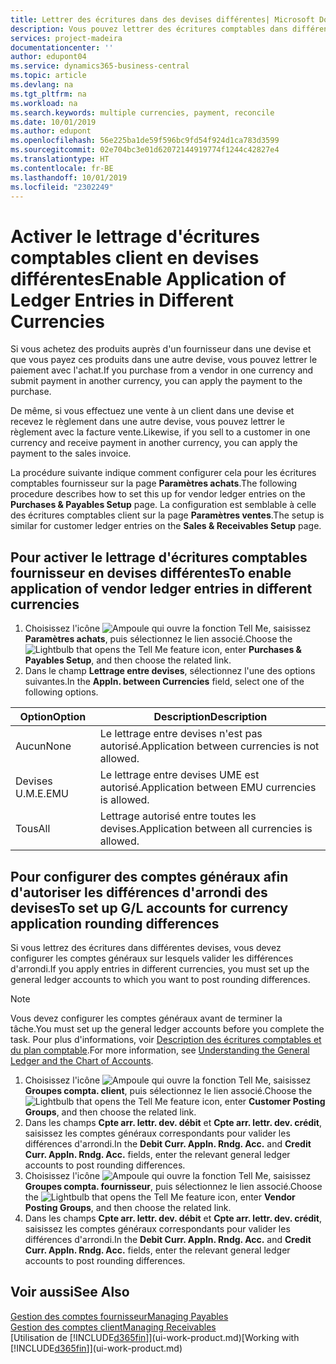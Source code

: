 ```yaml
---
title: Lettrer des écritures dans des devises différentes| Microsoft Docs
description: Vous pouvez lettrer des écritures comptables dans différentes devises si vous effectuez une vente à un client dans une devise et recevez le règlement dans une autre devise.
services: project-madeira
documentationcenter: ''
author: edupont04
ms.service: dynamics365-business-central
ms.topic: article
ms.devlang: na
ms.tgt_pltfrm: na
ms.workload: na
ms.search.keywords: multiple currencies, payment, reconcile
ms.date: 10/01/2019
ms.author: edupont
ms.openlocfilehash: 56e225ba1de59f596bc9fd54f924d1ca783d3599
ms.sourcegitcommit: 02e704bc3e01d62072144919774f1244c42827e4
ms.translationtype: HT
ms.contentlocale: fr-BE
ms.lasthandoff: 10/01/2019
ms.locfileid: "2302249"
---
```

# <a name="enable-application-of-ledger-entries-in-different-currencies"></a><span data-ttu-id="1d251-103">Activer le lettrage d'écritures comptables client en devises différentes</span><span class="sxs-lookup"><span data-stu-id="1d251-103">Enable Application of Ledger Entries in Different Currencies</span></span>
<span data-ttu-id="1d251-104">Si vous achetez des produits auprès d'un fournisseur dans une devise et que vous payez ces produits dans une autre devise, vous pouvez lettrer le paiement avec l'achat.</span><span class="sxs-lookup"><span data-stu-id="1d251-104">If you purchase from a vendor in one currency and submit payment in another currency, you can apply the payment to the purchase.</span></span>

<span data-ttu-id="1d251-105">De même, si vous effectuez une vente à un client dans une devise et recevez le règlement dans une autre devise, vous pouvez lettrer le règlement avec la facture vente.</span><span class="sxs-lookup"><span data-stu-id="1d251-105">Likewise, if you sell to a customer in one currency and receive payment in another currency, you can apply the payment to the sales invoice.</span></span>

<span data-ttu-id="1d251-106">La procédure suivante indique comment configurer cela pour les écritures comptables fournisseur sur la page **Paramètres achats**.</span><span class="sxs-lookup"><span data-stu-id="1d251-106">The following procedure describes how to set this up for vendor ledger entries on the **Purchases & Payables Setup** page.</span></span> <span data-ttu-id="1d251-107">La configuration est semblable à celle des écritures comptables client sur la page **Paramètres ventes**.</span><span class="sxs-lookup"><span data-stu-id="1d251-107">The setup is similar for customer ledger entries on the **Sales & Receivables Setup** page.</span></span>

## <a name="to-enable-application-of-vendor-ledger-entries-in-different-currencies"></a><span data-ttu-id="1d251-108">Pour activer le lettrage d'écritures comptables fournisseur en devises différentes</span><span class="sxs-lookup"><span data-stu-id="1d251-108">To enable application of vendor ledger entries in different currencies</span></span>
1. <span data-ttu-id="1d251-109">Choisissez l'icône ![Ampoule qui ouvre la fonction Tell Me](media/ui-search/search_small.png "Dites-moi ce que vous voulez faire"), saisissez **Paramètres achats**, puis sélectionnez le lien associé.</span><span class="sxs-lookup"><span data-stu-id="1d251-109">Choose the ![Lightbulb that opens the Tell Me feature](media/ui-search/search_small.png "Tell me what you want to do") icon, enter **Purchases & Payables Setup**, and then choose the related link.</span></span>
2. <span data-ttu-id="1d251-110">Dans le champ **Lettrage entre devises**, sélectionnez l'une des options suivantes.</span><span class="sxs-lookup"><span data-stu-id="1d251-110">In the **Appln. between Currencies** field, select one of the following options.</span></span>

| <span data-ttu-id="1d251-111">Option</span><span class="sxs-lookup"><span data-stu-id="1d251-111">Option</span></span> | <span data-ttu-id="1d251-112">Description</span><span class="sxs-lookup"><span data-stu-id="1d251-112">Description</span></span> |
| --- | --- |
| <span data-ttu-id="1d251-113">Aucun</span><span class="sxs-lookup"><span data-stu-id="1d251-113">None</span></span> |<span data-ttu-id="1d251-114">Le lettrage entre devises n'est pas autorisé.</span><span class="sxs-lookup"><span data-stu-id="1d251-114">Application between currencies is not allowed.</span></span> |
| <span data-ttu-id="1d251-115">Devises U.M.E.</span><span class="sxs-lookup"><span data-stu-id="1d251-115">EMU</span></span> |<span data-ttu-id="1d251-116">Le lettrage entre devises UME est autorisé.</span><span class="sxs-lookup"><span data-stu-id="1d251-116">Application between EMU currencies is allowed.</span></span> |
| <span data-ttu-id="1d251-117">Tous</span><span class="sxs-lookup"><span data-stu-id="1d251-117">All</span></span> |<span data-ttu-id="1d251-118">Lettrage autorisé entre toutes les devises.</span><span class="sxs-lookup"><span data-stu-id="1d251-118">Application between all currencies is allowed.</span></span> |

## <a name="to-set-up-gl-accounts-for-currency-application-rounding-differences"></a><span data-ttu-id="1d251-119">Pour configurer des comptes généraux afin d'autoriser les différences d'arrondi des devises</span><span class="sxs-lookup"><span data-stu-id="1d251-119">To set up G/L accounts for currency application rounding differences</span></span>  
<span data-ttu-id="1d251-120">Si vous lettrez des écritures dans différentes devises, vous devez configurer les comptes généraux sur lesquels valider les différences d'arrondi.</span><span class="sxs-lookup"><span data-stu-id="1d251-120">If you apply entries in different currencies, you must set up the general ledger accounts to which you want to post rounding differences.</span></span>  

> [!NOTE]  
>  <span data-ttu-id="1d251-121">Vous devez configurer les comptes généraux avant de terminer la tâche.</span><span class="sxs-lookup"><span data-stu-id="1d251-121">You must set up the general ledger accounts before you complete the task.</span></span> <span data-ttu-id="1d251-122">Pour plus d'informations, voir [Description des écritures comptables et du plan comptable](finance-general-ledger.md).</span><span class="sxs-lookup"><span data-stu-id="1d251-122">For more information, see [Understanding the General Ledger and the Chart of Accounts](finance-general-ledger.md).</span></span>

1. <span data-ttu-id="1d251-123">Choisissez l'icône ![Ampoule qui ouvre la fonction Tell Me](media/ui-search/search_small.png "Dites-moi ce que vous voulez faire"), saisissez **Groupes compta. client**, puis sélectionnez le lien associé.</span><span class="sxs-lookup"><span data-stu-id="1d251-123">Choose the ![Lightbulb that opens the Tell Me feature](media/ui-search/search_small.png "Tell me what you want to do") icon, enter **Customer Posting Groups**, and then choose the related link.</span></span>  
2. <span data-ttu-id="1d251-124">Dans les champs **Cpte arr. lettr. dev. débit** et **Cpte arr. lettr. dev. crédit**, saisissez les comptes généraux correspondants pour valider les différences d'arrondi.</span><span class="sxs-lookup"><span data-stu-id="1d251-124">In the **Debit Curr. Appln. Rndg. Acc.** and **Credit Curr. Appln. Rndg. Acc.** fields, enter the relevant general ledger accounts to post rounding differences.</span></span>  
3. <span data-ttu-id="1d251-125">Choisissez l'icône ![Ampoule qui ouvre la fonction Tell Me](media/ui-search/search_small.png "Dites-moi ce que vous voulez faire"), saisissez **Groupes compta. fournisseur**, puis sélectionnez le lien associé.</span><span class="sxs-lookup"><span data-stu-id="1d251-125">Choose the ![Lightbulb that opens the Tell Me feature](media/ui-search/search_small.png "Tell me what you want to do") icon, enter **Vendor Posting Groups**, and then choose the related link.</span></span>  
4. <span data-ttu-id="1d251-126">Dans les champs **Cpte arr. lettr. dev. débit** et **Cpte arr. lettr. dev. crédit**, saisissez les comptes généraux correspondants pour valider les différences d'arrondi.</span><span class="sxs-lookup"><span data-stu-id="1d251-126">In the **Debit Curr. Appln. Rndg. Acc.** and **Credit Curr. Appln. Rndg. Acc.** fields, enter the relevant general ledger accounts to post rounding differences.</span></span>  

## <a name="see-also"></a><span data-ttu-id="1d251-127">Voir aussi</span><span class="sxs-lookup"><span data-stu-id="1d251-127">See Also</span></span>
[<span data-ttu-id="1d251-128">Gestion des comptes fournisseur</span><span class="sxs-lookup"><span data-stu-id="1d251-128">Managing Payables</span></span>](payables-manage-payables.md)  
[<span data-ttu-id="1d251-129">Gestion des comptes client</span><span class="sxs-lookup"><span data-stu-id="1d251-129">Managing Receivables</span></span>](receivables-manage-receivables.md)  
<span data-ttu-id="1d251-130">[Utilisation de [!INCLUDE[d365fin](includes/d365fin_md.md)]](ui-work-product.md)</span><span class="sxs-lookup"><span data-stu-id="1d251-130">[Working with [!INCLUDE[d365fin](includes/d365fin_md.md)]](ui-work-product.md)</span></span>

